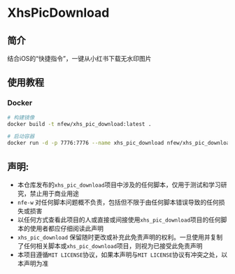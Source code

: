 # XhsPicDownload

## 简介

结合iOS的“快捷指令”，一键从小红书下载无水印图片

## 使用教程

### Docker

```sh
# 构建镜像
docker build -t nfew/xhs_pic_download:latest .

# 启动容器
docker run -d -p 7776:7776 --name xhs_pic_download nfew/xhs_pic_download:latest
```

## 声明:

- 本仓库发布的`xhs_pic_download`项目中涉及的任何脚本，仅用于测试和学习研究，禁止用于商业用途
- `nfe-w` 对任何脚本问题概不负责，包括但不限于由任何脚本错误导致的任何损失或损害
- 以任何方式查看此项目的人或直接或间接使用`xhs_pic_download`项目的任何脚本的使用者都应仔细阅读此声明
- `xhs_pic_download` 保留随时更改或补充此免责声明的权利。一旦使用并复制了任何相关脚本或`xhs_pic_download`项目，则视为已接受此免责声明
- 本项目遵循`MIT LICENSE`协议，如果本声明与`MIT LICENSE`协议有冲突之处，以本声明为准